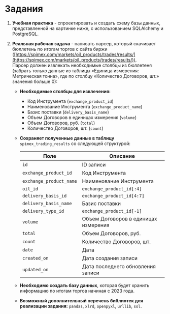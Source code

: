 # Задания

1. **Учебная практика** - спроектировать и создать схему базы данных, представленной на картинке ниже, с использованием SQLAlchemy и PostgreSQL.
2. **Реальная рабочая задача** - написать парсер, который скачивает бюллетень по итогам торгов с сайта биржи ([https://spimex.com/markets/oil_products/trades/results/](https://spimex.com/markets/oil_products/trades/results/)).  
   Парсер должен извлекать необходимые столбцы из бюллетеня (забрать только данные из таблицы «Единица измерения: Метрическая тонна», где по столбцу «Количество Договоров, шт.» значения больше 0):

   - **Необходимые столбцы для извлечения:**
     - Код Инструмента (`exchange_product_id`)
     - Наименование Инструмента (`exchange_product_name`)
     - Базис поставки (`delivery_basis_name`)
     - Объем Договоров в единицах измерения (`volume`)
     - Объем Договоров, руб. (`total`)
     - Количество Договоров, шт. (`count`)

   - **Сохраняет полученные данные в таблицу** `spimex_trading_results` со следующей структурой:

     | Поле                  | Описание                               |
     |------------------------|----------------------------------------|
     | `id`                  | ID записи                              |
     | `exchange_product_id` | Код Инструмента                        |
     | `exchange_product_name` | Наименование Инструмента            |
     | `oil_id`              | `exchange_product_id[:4]`             |
     | `delivery_basis_id`   | `exchange_product_id[4:7]`            |
     | `delivery_basis_name` | Базис поставки                         |
     | `delivery_type_id`    | `exchange_product_id[-1]`             |
     | `volume`              | Объем Договоров в единицах измерения   |
     | `total`               | Объем Договоров, руб.                  |
     | `count`               | Количество Договоров, шт.             |
     | `date`                | Дата                                  |
     | `created_on`          | Дата создания записи                  |
     | `updated_on`          | Дата последнего обновления записи     |

   - **Необходимо создать базу данных**, которая будет хранить информацию по итогам торгов начиная с 2023 года.

   - **Возможный дополнительный перечень библиотек для реализации задания:** `pandas`, `xlrd`, `openpyxl`, `urllib`, `ssl`.
